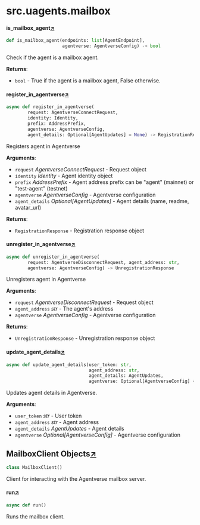 

# src.uagents.mailbox



#### is_mailbox_agent[↗](https://github.com/fetchai/uAgents/blob/main/python/src/uagents/mailbox.py#L84)
```python
def is_mailbox_agent(endpoints: list[AgentEndpoint],
                     agentverse: AgentverseConfig) -> bool
```

Check if the agent is a mailbox agent.

**Returns**:

- `bool` - True if the agent is a mailbox agent, False otherwise.



#### register_in_agentverse[↗](https://github.com/fetchai/uAgents/blob/main/python/src/uagents/mailbox.py#L96)
```python
async def register_in_agentverse(
        request: AgentverseConnectRequest,
        identity: Identity,
        prefix: AddressPrefix,
        agentverse: AgentverseConfig,
        agent_details: Optional[AgentUpdates] = None) -> RegistrationResponse
```

Registers agent in Agentverse

**Arguments**:

- `request` _AgentverseConnectRequest_ - Request object
- `identity` _Identity_ - Agent identity object
- `prefix` _AddressPrefix_ - Agent address prefix
  can be "agent" (mainnet) or "test-agent" (testnet)
- `agentverse` _AgentverseConfig_ - Agentverse configuration
- `agent_details` _Optional[AgentUpdates]_ - Agent details (name, readme, avatar_url)
  

**Returns**:

- `RegistrationResponse` - Registration response object



#### unregister_in_agentverse[↗](https://github.com/fetchai/uAgents/blob/main/python/src/uagents/mailbox.py#L165)
```python
async def unregister_in_agentverse(
        request: AgentverseDisconnectRequest, agent_address: str,
        agentverse: AgentverseConfig) -> UnregistrationResponse
```

Unregisters agent in Agentverse

**Arguments**:

- `request` _AgentverseDisconnectRequest_ - Request object
- `agent_address` _str_ - The agent's address
- `agentverse` _AgentverseConfig_ - Agentverse configuration
  

**Returns**:

- `UnregistrationResponse` - Unregistration response object



#### update_agent_details[↗](https://github.com/fetchai/uAgents/blob/main/python/src/uagents/mailbox.py#L196)
```python
async def update_agent_details(user_token: str,
                               agent_address: str,
                               agent_details: AgentUpdates,
                               agentverse: Optional[AgentverseConfig] = None)
```

Updates agent details in Agentverse.

**Arguments**:

- `user_token` _str_ - User token
- `agent_address` _str_ - Agent address
- `agent_details` _AgentUpdates_ - Agent details
- `agentverse` _Optional[AgentverseConfig]_ - Agentverse configuration



## MailboxClient Objects[↗](https://github.com/fetchai/uAgents/blob/main/python/src/uagents/mailbox.py#L229)

```python
class MailboxClient()
```

Client for interacting with the Agentverse mailbox server.



#### run[↗](https://github.com/fetchai/uAgents/blob/main/python/src/uagents/mailbox.py#L244)
```python
async def run()
```

Runs the mailbox client.


